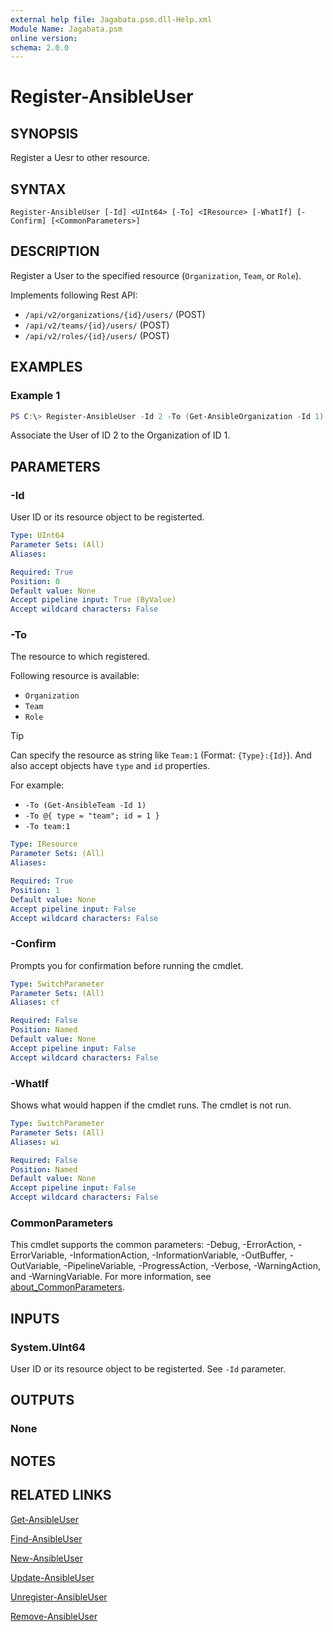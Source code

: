 ```yaml
---
external help file: Jagabata.psm.dll-Help.xml
Module Name: Jagabata.psm
online version:
schema: 2.0.0
---
```


# Register-AnsibleUser

## SYNOPSIS
Register a Uesr to other resource.

## SYNTAX

```
Register-AnsibleUser [-Id] <UInt64> [-To] <IResource> [-WhatIf] [-Confirm] [<CommonParameters>]
```

## DESCRIPTION
Register a User to the specified resource (`Organization`, `Team`, or `Role`).

Implements following Rest API:  
- `/api/v2/organizations/{id}/users/` (POST)  
- `/api/v2/teams/{id}/users/` (POST)  
- `/api/v2/roles/{id}/users/` (POST)

## EXAMPLES

### Example 1
```powershell
PS C:\> Register-AnsibleUser -Id 2 -To (Get-AnsibleOrganization -Id 1)
```

Associate the User of ID 2 to the Organization of ID 1.

## PARAMETERS

### -Id
User ID or its resource object to be registerted.

```yaml
Type: UInt64
Parameter Sets: (All)
Aliases:

Required: True
Position: 0
Default value: None
Accept pipeline input: True (ByValue)
Accept wildcard characters: False
```

### -To
The resource to which registered.

Following resource is available:  
- `Organization`  
- `Team`  
- `Role`

> [!TIP]  
> Can specify the resource as string like `Team:1` (Format: `{Type}:{Id}`).
> And also accept objects have `type` and `id` properties.  
>
> For example:  
>  - `-To (Get-AnsibleTeam -Id 1)`  
>  - `-To @{ type = "team"; id = 1 }`  
>  - `-To team:1`

```yaml
Type: IResource
Parameter Sets: (All)
Aliases:

Required: True
Position: 1
Default value: None
Accept pipeline input: False
Accept wildcard characters: False
```

### -Confirm
Prompts you for confirmation before running the cmdlet.

```yaml
Type: SwitchParameter
Parameter Sets: (All)
Aliases: cf

Required: False
Position: Named
Default value: None
Accept pipeline input: False
Accept wildcard characters: False
```

### -WhatIf
Shows what would happen if the cmdlet runs.
The cmdlet is not run.

```yaml
Type: SwitchParameter
Parameter Sets: (All)
Aliases: wi

Required: False
Position: Named
Default value: None
Accept pipeline input: False
Accept wildcard characters: False
```

### CommonParameters
This cmdlet supports the common parameters: -Debug, -ErrorAction, -ErrorVariable, -InformationAction, -InformationVariable, -OutBuffer, -OutVariable, -PipelineVariable, -ProgressAction, -Verbose, -WarningAction, and -WarningVariable. For more information, see [about_CommonParameters](http://go.microsoft.com/fwlink/?LinkID=113216).

## INPUTS

### System.UInt64
User ID or its resource object to be registerted.
See `-Id` parameter.

## OUTPUTS

### None

## NOTES

## RELATED LINKS

[Get-AnsibleUser](Get-AnsibleUser.md)

[Find-AnsibleUser](Find-AnsibleUser.md)

[New-AnsibleUser](New-AnsibleUser.md)

[Update-AnsibleUser](Update-AnsibleUser.md)

[Unregister-AnsibleUser](Unregister-AnsibleUser.md)

[Remove-AnsibleUser](Remove-AnsibleUser.md)
